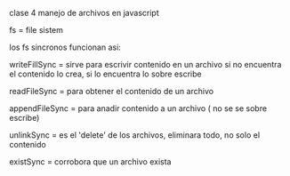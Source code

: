 clase 4 manejo de archivos en javascript

fs = file sistem

los fs sincronos funcionan asi:

writeFillSync = sirve para escrivir contenido en un archivo si no encuentra el contenido lo crea, si lo encuentra lo sobre escribe

readFileSync = para obtener el contenido de un archivo 

appendFileSync = para anadir contenido a un archivo ( no se se sobre escribe)

unlinkSync = es el 'delete' de los archivos, eliminara todo, no solo el contenido

existSync = corrobora que un archivo exista
